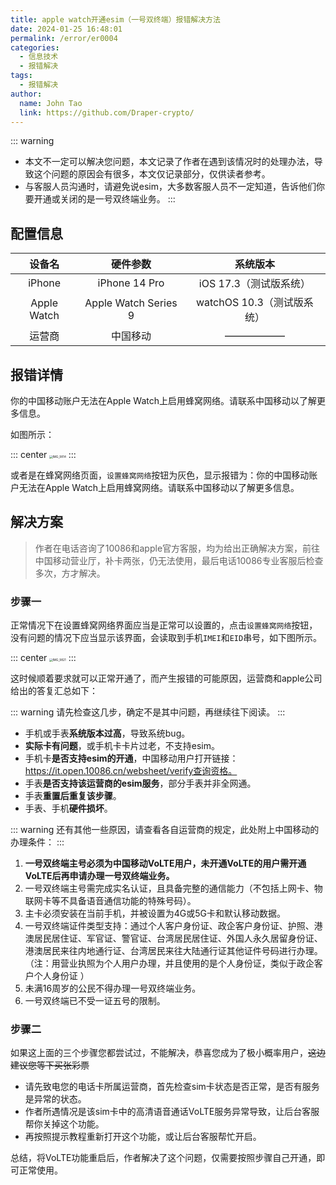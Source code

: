 ```yaml
---
title: apple watch开通esim（一号双终端）报错解决方法
date: 2024-01-25 16:48:01
permalink: /error/er0004
categories: 
  - 信息技术
  - 报错解决
tags: 
  - 报错解决
author: 
  name: John Tao
  link: https://github.com/Draper-crypto/
---
```


::: warning

- 本文不一定可以解决您问题，本文记录了作者在遇到该情况时的处理办法，导致这个问题的原因会有很多，本文仅记录部分，仅供读者参考。
- 与客服人员沟通时，请避免说esim，大多数客服人员不一定知道，告诉他们你要开通或关闭的是一号双终端业务。
:::

## 配置信息

|   设备名    |       硬件参数       |          系统版本          |
| :---------: | :------------------: | :------------------------: |
|   iPhone    |    iPhone 14 Pro     |   iOS 17.3（测试版系统）   |
| Apple Watch | Apple Watch Series 9 | watchOS 10.3（测试版系统） |
|   运营商    |       中国移动       |           ——————           |

## 报错详情

你的中国移动账户无法在Apple Watch上启用蜂窝网络。请联系中国移动以了解更多信息。

如图所示：

::: center
<img src="https://typora-img-1301299232.cos.ap-shanghai.myqcloud.com/img2/202401242048482.PNG" alt="IMG_9814" style="zoom:33%;" />
:::

或者是在蜂窝网络页面，`设置蜂窝网络`按钮为灰色，显示报错为：你的中国移动账户无法在Apple Watch上启用蜂窝网络。请联系中国移动以了解更多信息。

## 解决方案

> 作者在电话咨询了10086和apple官方客服，均为给出正确解决方案，前往中国移动营业厅，补卡两张，仍无法使用，最后电话10086专业客服后检查多次，方才解决。

### 步骤一

正常情况下在设置蜂窝网络界面应当是正常可以设置的，点击`设置蜂窝网络`按钮，没有问题的情况下应当显示该界面，会读取到手机`IMEI`和`EID`串号，如下图所示。

::: center
<img src="https://typora-img-1301299232.cos.ap-shanghai.myqcloud.com/img2/202401242112669.PNG" alt="IMG_9821" style="zoom:33%;" />
:::

这时候顺着要求就可以正常开通了，而产生报错的可能原因，运营商和apple公司给出的答复汇总如下：

::: warning
请先检查这几步，确定不是其中问题，再继续往下阅读。
:::

- 手机或手表**系统版本过高**，导致系统bug。
- **实际卡有问题**，或手机卡卡片过老，不支持esim。
- 手机卡**是否支持esim的开通**，中国移动用户打开链接：https://it.open.10086.cn/websheet/verify查询资格。
- 手表**是否支持该运营商的esim服务**，部分手表并非全网通。
- 手表**重置后重复该步骤**。
- 手表、手机**硬件损坏**。

::: warning
还有其他一些原因，请查看各自运营商的规定，此处附上中国移动的办理条件：
:::

1. **一号双终端主号必须为中国移动VoLTE用户，未开通VoLTE的用户需开通VoLTE后再申请办理一号双终端业务。** 
2. 一号双终端主号需完成实名认证，且具备完整的通信能力（不包括上网卡、物联网卡等不具备语音通信功能的特殊号码）。
3. 主卡必须安装在当前手机，并被设置为4G或5G卡和默认移动数据。 
4. 一号双终端证件类型支持：通过个人客户身份证、政企客户身份证、护照、港澳居民居住证、军官证、警官证、台湾居民居住证、外国人永久居留身份证、港澳居民来往内地通行证、台湾居民来往大陆通行证其他证件号码进行办理。 （注：用营业执照为个人用户办理，并且使用的是个人身份证，类似于政企客户个人身份证 ）
5. 未满16周岁的公民不得办理一号双终端业务。
6. 一号双终端已不受一证五号的限制。 

### 步骤二

如果这上面的三个步骤您都尝试过，不能解决，恭喜您成为了极小概率用户，~~这边建议您等下买张彩票~~

- 请先致电您的电话卡所属运营商，首先检查sim卡状态是否正常，是否有服务是异常的状态。
- 作者所遇情况是该sim卡中的高清语音通话VoLTE服务异常导致，让后台客服帮你关掉这个功能。
- 再按照提示教程重新打开这个功能，或让后台客服帮忙开启。

总结，将VoLTE功能重启后，作者解决了这个问题，仅需要按照步骤自己开通，即可正常使用。
